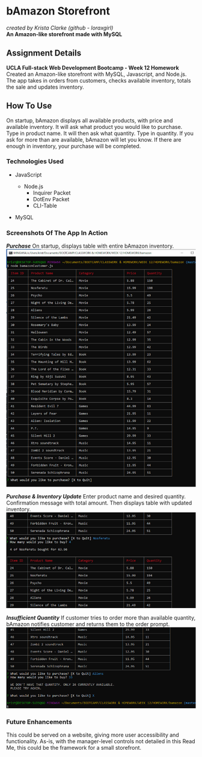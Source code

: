 # bAmazon Storefront
_created by Krista Clarke (github - loraxgirl)_<br>
**An Amazon-like storefront made with MySQL**

## Assignment Details
**UCLA Full-stack Web Development Bootcamp - Week 12 Homework**<br>
Created an Amazon-like storefront with MySQL, Javascript, and Node.js. The app takes in orders from customers, checks available inventory, totals the sale and updates inventory. 


## How To Use
On startup, bAmazon displays all available products, with price and available inventory.
It will ask what product you would like to purchase. Type in product name.
It will then ask what quantity. Type in quantity. If you ask for more than are available, bAmazon will let you know.
If there are enough in inventory, your purchase will be completed.


### Technologies Used
* JavaScript
  * Node.js
    * Inquirer Packet
    * DotEnv Packet
    * CLI-Table

* MySQL


### Screenshots Of The App In Action
**_Purchase_** On startup, displays table with entire bAmazon inventory.
![Purchase](bamazon1.jpg)

**_Purchase & Inventory Update_** Enter product name and desired quantity. Confirmation message with total amount. Then displays table with updated inventory.
![Inventory Update](bamazon2.jpg)

**_Insufficient Quantity_** If customer tries to order more than available quantity, bAmazon notifies customer and returns them to the order prompt.
![Insufficient Quantity](bamazon3.jpg)


### Future Enhancements
This could be served on a website, giving more user accessibility and functionality. As-is, with the manager-level controls not detailed in this Read Me, this could be the framework for a small storefront.
